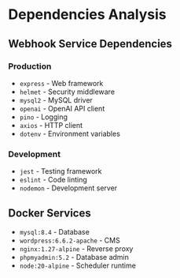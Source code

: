 # Dependencies Analysis

## Webhook Service Dependencies

### Production
- `express` - Web framework
- `helmet` - Security middleware
- `mysql2` - MySQL driver
- `openai` - OpenAI API client
- `pino` - Logging
- `axios` - HTTP client
- `dotenv` - Environment variables

### Development
- `jest` - Testing framework
- `eslint` - Code linting
- `nodemon` - Development server

## Docker Services
- `mysql:8.4` - Database
- `wordpress:6.6.2-apache` - CMS
- `nginx:1.27-alpine` - Reverse proxy
- `phpmyadmin:5.2` - Database admin
- `node:20-alpine` - Scheduler runtime
